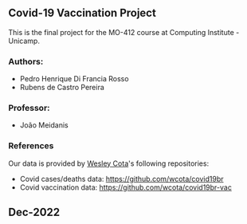 ## **Covid-19 Vaccination Project**

This is the final project for the MO-412 course at Computing Institute - Unicamp.

### **Authors**:
- Pedro Henrique Di Francia Rosso
- Rubens de Castro Pereira

### **Professor**:
- João Meidanis 

### **References**
Our data is provided by [Wesley Cota](https://github.com/wcota)'s following repositories:
- Covid cases/deaths data: https://github.com/wcota/covid19br 
- Covid vaccination data: https://github.com/wcota/covid19br-vac

## **Dec-2022**
